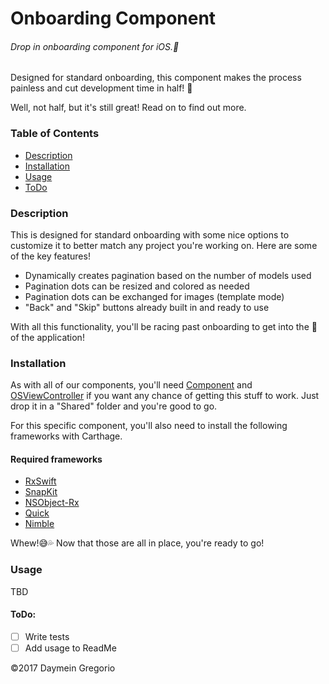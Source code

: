 # Onboarding Component
###### Drop in onboarding component for iOS.🎉
Designed for standard onboarding, this component makes the process 
painless and cut development time in half! 🔪 

Well, not half, but it's still great! Read on to find out more.

### Table of Contents
* [Description](#description)
* [Installation](#installation)
* [Usage](#usage)
* [ToDo](#todo)

### Description
This is designed for standard onboarding with some nice options to customize it to better match any project you're working on. Here are some of the key features!
* Dynamically creates pagination based on the number of models used
* Pagination dots can be resized and colored as needed
* Pagination dots can be exchanged for images (template mode)
* "Back" and "Skip" buttons already built in and ready to use

With all this functionality, you'll be racing past onboarding to get into the 🍖 of the application!

### Installation
As with all of our components, you'll need [Component](#) and [OSViewController](#) if you want any chance of getting this stuff to work. Just drop it in a "Shared" folder and you're good to go.

For this specific component, you'll also need to install the following frameworks with Carthage.

#### Required frameworks
* [RxSwift](https://github.com/ReactiveX/RxSwift)
* [SnapKit](https://github.com/SnapKit/SnapKit)
* [NSObject-Rx](https://github.com/RxSwiftCommunity/NSObject-Rx)
* [Quick](https://github.com/Quick/Quick)
* [Nimble](https://github.com/Quick/Nimble)

Whew!😅💦 Now that those are all in place, you're ready to go!

### Usage
TBD

#### ToDo:
* [ ] Write tests
* [ ] Add usage to ReadMe

©2017 Daymein Gregorio
